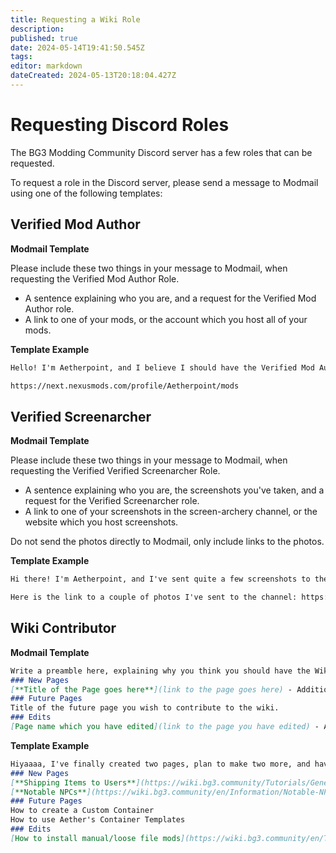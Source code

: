 ```yaml
---
title: Requesting a Wiki Role
description: 
published: true
date: 2024-05-14T19:41:50.545Z
tags: 
editor: markdown
dateCreated: 2024-05-13T20:18:04.427Z
---
```


# Requesting Discord Roles
The BG3 Modding Community Discord server has a few roles that can be requested.

To request a role in the Discord server, please send a message to Modmail using one of the following templates:

## Verified Mod Author
**Modmail Template**

Please include these two things in your message to Modmail, when requesting the Verified Mod Author Role.
- A sentence explaining who you are, and a request for the Verified Mod Author role.
- A link to one of your mods, or the account which you host all of your mods.

**Template Example**
```md
Hello! I'm Aetherpoint, and I believe I should have the Verified Mod Author role, as I've created and uploaded a mod to the Nexus!

https://next.nexusmods.com/profile/Aetherpoint/mods
```

## Verified Screenarcher
**Modmail Template**

Please include these two things in your message to Modmail, when requesting the Verified Verified Screenarcher Role.
- A sentence explaining who you are, the screenshots you've taken, and a request for the Verified Screenarcher role.
- A link to one of your screenshots in the screen-archery channel, or the website which you host screenshots. 

Do not send the photos directly to Modmail, only include links to the photos.

**Template Example**
```md
Hi there! I'm Aetherpoint, and I've sent quite a few screenshots to the screen-archery channel, is it okay if I get the Verified Screenarcher role?

Here is the link to a couple of photos I've sent to the channel: https://discord.com/channels/1211056047784198186/1239975764405780633/1239983583909908490
```

## Wiki Contributor
**Modmail Template**
```md
Write a preamble here, explaining why you think you should have the Wiki Contributor Role.
### New Pages
[**Title of the Page goes here**](link to the page goes here) - Additional information.
### Future Pages
Title of the future page you wish to contribute to the wiki.
### Edits
[Page name which you have edited](link to the page you have edited) - An explanation for what you have edited on this page.
```
**Template Example**
```md
Hiyaaaa, I've finally created two pages, plan to make two more, and have done large edits to a third page.
### New Pages
[**Shipping Items to Users**](https://wiki.bg3.community/Tutorials/General/Shipping-Items-to-Users) - Complete
[**Notable NPCs**](https://wiki.bg3.community/en/Information/Notable-NPCs) - Admittedly a work in progress, but I'm hoping that more authors will contribute to the page over time. My plans are to finish adding all of the Merchants to the page.
### Future Pages
How to create a Custom Container
How to use Aether's Container Templates
### Edits
[How to install manual/loose file mods](https://wiki.bg3.community/en/Tutorials/Mod-Use/How-to-install-manual-or-loose-file-mods) - Complete rewrite of the beginning of the page's preamble, to include a more concise and understandable explanation of what loose file mods are.
```